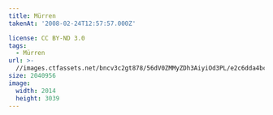 ```yaml
---
title: Mürren
takenAt: '2008-02-24T12:57:57.000Z'

license: CC BY-ND 3.0
tags:
  - Mürren
url: >-
  //images.ctfassets.net/bncv3c2gt878/56dV0ZMMyZDh3AiyiOd3PL/e2c6dda4bc7dab299dfba09738cba1c7/mrren_4560349792_o
size: 2040956
image:
  width: 2014
  height: 3039
---
```


